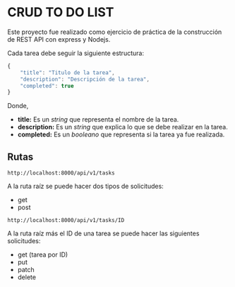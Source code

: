 # CRUD TO DO LIST
Este proyecto fue realizado como ejercicio de práctica de la construcción de REST API con express y Nodejs.

Cada tarea debe seguir la siguiente estructura:
```javascript
{
    "title": "Titulo de la tarea",
    "description": "Descripción de la tarea",
    "completed": true
}
```
Donde,
- **title:** Es un *string* que representa el nombre de la tarea.
- **description:** Es un *string* que explica lo que se debe realizar en la tarea.
- **completed:** Es un *booleano* que representa si la tarea ya fue realizada.

## Rutas

```
http://localhost:8000/api/v1/tasks
```
A la ruta raíz se puede hacer dos tipos de solicitudes:
- get
- post

```
http://localhost:8000/api/v1/tasks/ID
```
A la ruta raíz más el ID de una tarea se puede hacer las siguientes solicitudes:
- get (tarea por ID)
- put
- patch
- delete
